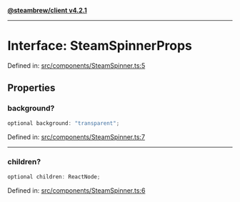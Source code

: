 [**@steambrew/client v4.2.1**](../README.md)

***

# Interface: SteamSpinnerProps

Defined in: [src/components/SteamSpinner.ts:5](https://github.com/SteamClientHomebrew/SDK/blob/main/typescript-packages/client/src/components/SteamSpinner.ts#L5)

## Properties

### background?

```ts
optional background: "transparent";
```

Defined in: [src/components/SteamSpinner.ts:7](https://github.com/SteamClientHomebrew/SDK/blob/main/typescript-packages/client/src/components/SteamSpinner.ts#L7)

***

### children?

```ts
optional children: ReactNode;
```

Defined in: [src/components/SteamSpinner.ts:6](https://github.com/SteamClientHomebrew/SDK/blob/main/typescript-packages/client/src/components/SteamSpinner.ts#L6)
